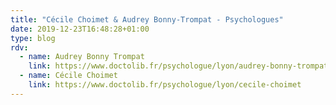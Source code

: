 ```yaml
---
title: "Cécile Choimet & Audrey Bonny-Trompat - Psychologues"
date: 2019-12-23T16:48:28+01:00
type: blog
rdv:
  - name: Audrey Bonny Trompat
    link: https://www.doctolib.fr/psychologue/lyon/audrey-bonny-trompat
  - name: Cécile Choimet
    link: https://www.doctolib.fr/psychologue/lyon/cecile-choimet
---
```

